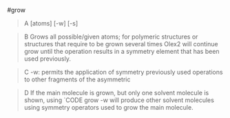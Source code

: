 #grow

>A [atoms] [-w] [-s]

>B Grows all possible/given atoms; for polymeric structures or structures that require to be grown several times Olex2 will continue grow until the operation results in a symmetry element that has been used previously.

>C -w: permits the application of symmetry previously used operations to other fragments of the asymmetric 

>D If the main molecule is grown, but only one solvent molecule is shown, using `CODE grow -w will produce other solvent molecules using symmetry operators used to grow the main molecule.